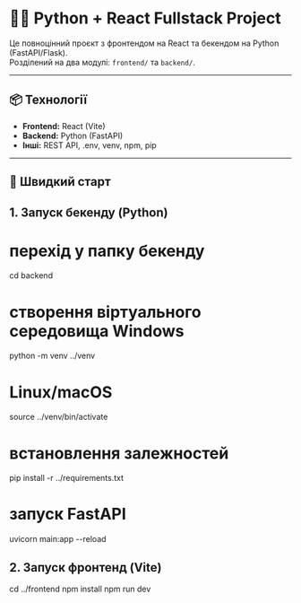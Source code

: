 # 🐍🔗 Python + React Fullstack Project

Це повноцінний проєкт з фронтендом на React та бекендом на Python (FastAPI/Flask).  
Розділений на два модулі: `frontend/` та `backend/`.

---

## 📦 Технології

- **Frontend:** React (Vite)
- **Backend:** Python (FastAPI)
- **Інші:** REST API, .env, venv, npm, pip

---

## 🚀 Швидкий старт

## 1. Запуск бекенду (Python)

# перехід у папку бекенду

cd backend

# створення віртуального середовища Windows

python -m venv ../venv

# Linux/macOS

source ../venv/bin/activate

# встановлення залежностей

pip install -r ../requirements.txt

# запуск FastAPI

uvicorn main:app --reload

## 2. Запуск фронтенд (Vite)

cd ../frontend
npm install
npm run dev
